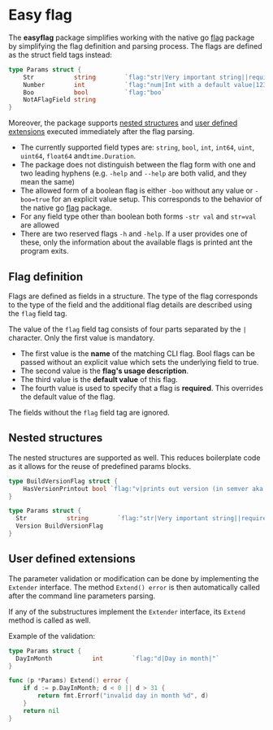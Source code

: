 # Easy flag

The **easyflag** package simplifies working with the native go [flag](https://pkg.go.dev/flag) package by simplifying
the flag definition and parsing process. The flags are defined as the struct field tags instead:

```go
type Params struct {
    Str           string        `flag:"str|Very important string||required"`
    Number        int           `flag:"num|Int with a default value|123|"`
    Boo           bool          `flag:"boo`
    NotAFlagField string
}
```

Moreover, the package supports [nested structures](#nested-structures) and [user defined extensions](#user-defined-extensions) executed immediately after the flag parsing.

- The currently supported field types are: `string`, `bool`, `int`, `int64`, `uint`, `uint64`, `float64`
and`time.Duration`.
- The package does not distinguish between the flag form with one and two leading hyphens (e.g. `-help` and `--help` are both valid, and they mean the same)
- The allowed form of a boolean flag is either `-boo` without any value or `-boo=true` for an explicit value setup. This corresponds to the behavior of the native go [flag](https://pkg.go.dev/flag) package. 
- For any field type other than boolean both forms `-str val` and `str=val` are allowed
- There are two reserved flags `-h` and `-help`. If a user provides one of these, only the information about
  the available flags is printed ant the program exits.

## Flag definition

Flags are defined as fields in a structure. The type of the flag corresponds to the type of the
field and the additional flag details are described using the `flag` field tag.

The value of the `flag` field tag consists of four parts separated by the `|` character. Only the first value is
mandatory.

- The first value is the **name** of the matching CLI flag. Bool flags can be passed without an explicit value which
  sets the underlying field to true.
- The second value is the **flag's usage description**.
- The third value is the **default value** of this flag.
- The fourth value is used to specify that a flag is **required**. This overrides the default value of the flag.

The fields without the `flag` field tag are ignored.

## Nested structures

The nested structures are supported as well. This reduces boilerplate code as it allows for the reuse of predefined params blocks.

```go
type BuildVersionFlag struct {
    HasVersionPrintout bool `flag:"v|prints out version (in semver aka v1.4.78 format)"`
}

type Params struct {
  Str           string        `flag:"str|Very important string||required"`
  Version BuildVersionFlag
}
```

## User defined extensions

The parameter validation or modification can be done by implementing the `Extender` interface. 
The method `Extend() error` is then automatically called after the command line parameters parsing.

If any of the substructures implement the  `Extender` interface, its `Extend` method is called as well.

Example of the validation:

```go
type Params struct {
  DayInMonth           int        `flag:"d|Day in month|"`
}

func (p *Params) Extend() error {
	if d := p.DayInMonth; d < 0 || d > 31 {
		return fmt.Errorf("invalid day in month %d", d)
    }
	return nil
}
```